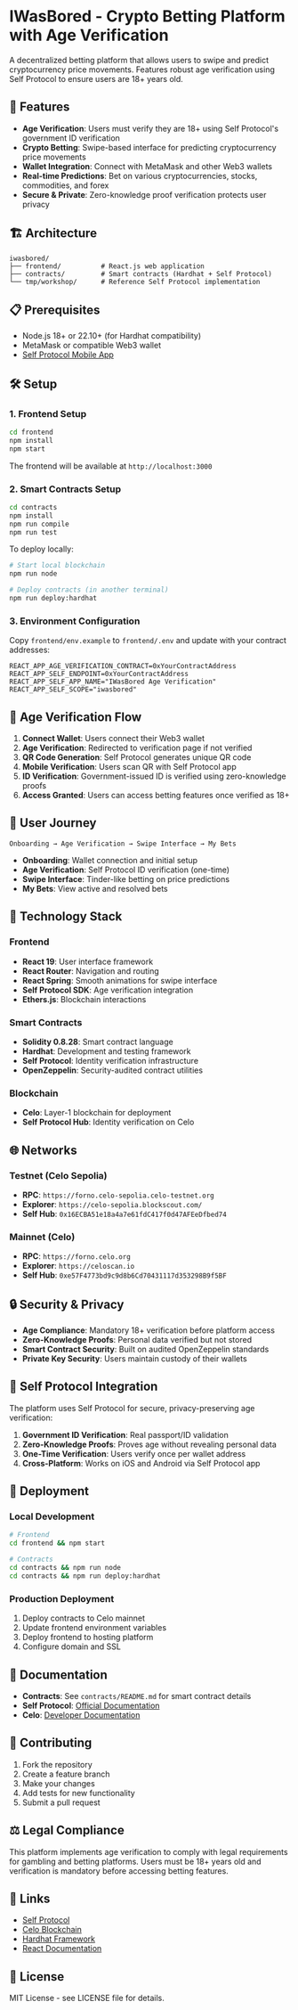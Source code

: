 # IWasBored - Crypto Betting Platform with Age Verification

A decentralized betting platform that allows users to swipe and predict cryptocurrency price movements. Features robust age verification using Self Protocol to ensure users are 18+ years old.

## 🚀 Features

- **Age Verification**: Users must verify they are 18+ using Self Protocol's government ID verification
- **Crypto Betting**: Swipe-based interface for predicting cryptocurrency price movements  
- **Wallet Integration**: Connect with MetaMask and other Web3 wallets
- **Real-time Predictions**: Bet on various cryptocurrencies, stocks, commodities, and forex
- **Secure & Private**: Zero-knowledge proof verification protects user privacy

## 🏗️ Architecture

```
iwasbored/
├── frontend/          # React.js web application
├── contracts/         # Smart contracts (Hardhat + Self Protocol)
└── tmp/workshop/      # Reference Self Protocol implementation
```

## 📋 Prerequisites

- Node.js 18+ or 22.10+ (for Hardhat compatibility)
- MetaMask or compatible Web3 wallet
- [Self Protocol Mobile App](https://self.xyz/download)

## 🛠️ Setup

### 1. Frontend Setup

```bash
cd frontend
npm install
npm start
```

The frontend will be available at `http://localhost:3000`

### 2. Smart Contracts Setup

```bash
cd contracts
npm install
npm run compile
npm run test
```

To deploy locally:
```bash
# Start local blockchain
npm run node

# Deploy contracts (in another terminal)
npm run deploy:hardhat
```

### 3. Environment Configuration

Copy `frontend/env.example` to `frontend/.env` and update with your contract addresses:

```env
REACT_APP_AGE_VERIFICATION_CONTRACT=0xYourContractAddress
REACT_APP_SELF_ENDPOINT=0xYourContractAddress
REACT_APP_SELF_APP_NAME="IWasBored Age Verification"
REACT_APP_SELF_SCOPE="iwasbored"
```

## 🔐 Age Verification Flow

1. **Connect Wallet**: Users connect their Web3 wallet
2. **Age Verification**: Redirected to verification page if not verified
3. **QR Code Generation**: Self Protocol generates unique QR code
4. **Mobile Verification**: Users scan QR with Self Protocol app
5. **ID Verification**: Government-issued ID is verified using zero-knowledge proofs
6. **Access Granted**: Users can access betting features once verified as 18+

## 🎯 User Journey

```
Onboarding → Age Verification → Swipe Interface → My Bets
```

- **Onboarding**: Wallet connection and initial setup
- **Age Verification**: Self Protocol ID verification (one-time)
- **Swipe Interface**: Tinder-like betting on price predictions
- **My Bets**: View active and resolved bets

## 🔧 Technology Stack

### Frontend
- **React 19**: User interface framework
- **React Router**: Navigation and routing
- **React Spring**: Smooth animations for swipe interface
- **Self Protocol SDK**: Age verification integration
- **Ethers.js**: Blockchain interactions

### Smart Contracts
- **Solidity 0.8.28**: Smart contract language
- **Hardhat**: Development and testing framework
- **Self Protocol**: Identity verification infrastructure
- **OpenZeppelin**: Security-audited contract utilities

### Blockchain
- **Celo**: Layer-1 blockchain for deployment
- **Self Protocol Hub**: Identity verification on Celo

## 🌐 Networks

### Testnet (Celo Sepolia)
- **RPC**: `https://forno.celo-sepolia.celo-testnet.org`
- **Explorer**: `https://celo-sepolia.blockscout.com/`
- **Self Hub**: `0x16ECBA51e18a4a7e61fdC417f0d47AFEeDfbed74`

### Mainnet (Celo)
- **RPC**: `https://forno.celo.org`
- **Explorer**: `https://celoscan.io`
- **Self Hub**: `0xe57F4773bd9c9d8b6Cd70431117d353298B9f5BF`

## 🔒 Security & Privacy

- **Age Compliance**: Mandatory 18+ verification before platform access
- **Zero-Knowledge Proofs**: Personal data verified but not stored
- **Smart Contract Security**: Built on audited OpenZeppelin standards
- **Private Key Security**: Users maintain custody of their wallets

## 📱 Self Protocol Integration

The platform uses Self Protocol for secure, privacy-preserving age verification:

1. **Government ID Verification**: Real passport/ID validation
2. **Zero-Knowledge Proofs**: Proves age without revealing personal data
3. **One-Time Verification**: Users verify once per wallet address
4. **Cross-Platform**: Works on iOS and Android via Self Protocol app

## 🚀 Deployment

### Local Development
```bash
# Frontend
cd frontend && npm start

# Contracts
cd contracts && npm run node
cd contracts && npm run deploy:hardhat
```

### Production Deployment
1. Deploy contracts to Celo mainnet
2. Update frontend environment variables
3. Deploy frontend to hosting platform
4. Configure domain and SSL

## 📖 Documentation

- **Contracts**: See `contracts/README.md` for smart contract details
- **Self Protocol**: [Official Documentation](https://docs.self.xyz/)
- **Celo**: [Developer Documentation](https://docs.celo.org/)

## 🤝 Contributing

1. Fork the repository
2. Create a feature branch
3. Make your changes
4. Add tests for new functionality
5. Submit a pull request

## ⚖️ Legal Compliance

This platform implements age verification to comply with legal requirements for gambling and betting platforms. Users must be 18+ years old and verification is mandatory before accessing betting features.

## 🔗 Links

- [Self Protocol](https://self.xyz/)
- [Celo Blockchain](https://celo.org/)
- [Hardhat Framework](https://hardhat.org/)
- [React Documentation](https://react.dev/)

## 📄 License

MIT License - see LICENSE file for details.
